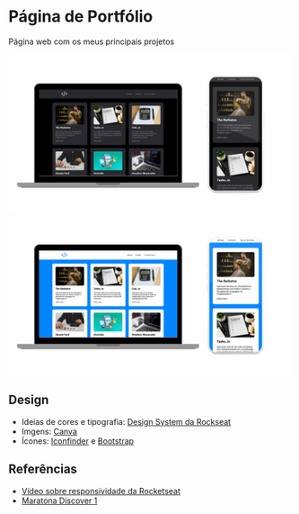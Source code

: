 # Página de Portfólio

Página web com os meus principais projetos

![teste](github/dark-mode-preview.png)
![teste](github/light-mode-preview.png)

## Design
- Ideias de cores e tipografia: [Design System da Rockseat](https://www.google.com)
- Imgens: [Canva](https://www.canva.com/pt_br/)
- Ícones: [Iconfinder](https://www.iconfinder.com/) e [Bootstrap](https://getbootstrap.com/)

## Referências

 - [Vídeo sobre responsividade da Rocketseat](https://www.youtube.com/watch?v=H91DhKPjhPk)
 - [Maratona Discover 1](https://www.youtube.com/watch?v=NlDr6JX3VvA)
